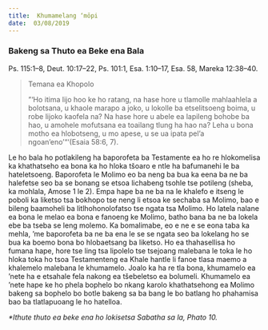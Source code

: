 ```yaml
---
title:  Khumamelang ‘mōpi
date:  03/08/2019
---
```


### Bakeng sa Thuto ea Beke ena Bala
Ps. 115:1–8, Deut. 10:17–22, Ps. 101:1, Esa. 1:10–17, Esa. 58, Mareka 12:38–40.

> <p>Temana ea Khopolo</p>
> ”‘Ho itima lijo hoo ke ho ratang, na hase hore u tlamolle mahlaahlela a bolotsana, u khaole marapo a joko, u lokolle ba etselitsoeng boima, u robe lijoko kaofela na? Na hase hore u abele ea lapileng bohobe ba hao, u amohele mofutsana ea toailang tlung ha hao na? Leha u bona motho ea hlobotseng, u mo apese, u se ua ipata pel’a ngoan’eno’“‘(Esaia 58:6, 7).

Le ho bala ho potlakileng ha baporofeta ba Testamente ea ho re hlokomelisa ka khathatseho ea bona ka ho hloka tšoaro e ntle ha bafumanehi le ba hateletsoeng. Baporofeta le Molimo eo ba neng ba bua ka eena ba ne ba halefetse seo ba se bonang se etsoa lichabeng tsohle tse potileng (sheba, ka mohlala, Amose 1 le 2). Empa hape ba ne ba na le khalefo e itseng le poboli ka liketso tsa bokhopo tse neng li etsoa ke sechaba sa Molimo, bao e bileng baamoheli ba litlhohonolofatso tse ngata tsa Molimo. Ho latela nalane ea bona le melao ea bona e fanoeng ke Molimo, batho bana ba ne ba lokela ebe ba tseba se leng molemo. Ka bomalimabe, eo e ne e se eona taba ka mehla, ’me baporofeta ba ne ba ena le se se ngata seo ba lokelang ho se bua ka boemo bona bo hlobaetsang ba liketso. Ho ea thahasellisa ho fumana hape, hore tse ling tsa lipolelo tse tsejoang malebana le toka le ho hloka toka ho tsoa Testamenteng ea Khale hantle li fanoe tlasa maemo a khalemelo malebana le khumamelo. Joalo ka ha re tla bona, khumamelo ea ’nete ha e etsahale fela nakong ea tšebeletso ea bolumeli. Khumamelo ea ’nete hape ke ho phela bophelo bo nkang karolo khathatsehong ea Molimo bakeng sa bophelo bo botle bakeng sa ba bang le bo batlang ho phahamisa bao ba tlatlapuoang le ho hatelloa.

_*Ithute thuto ea beke ena ho lokisetsa Sabatha sa la, Phato 10._